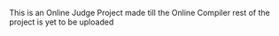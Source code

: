 This is an Online Judge Project made till the Online Compiler rest of the project is yet to be uploaded
